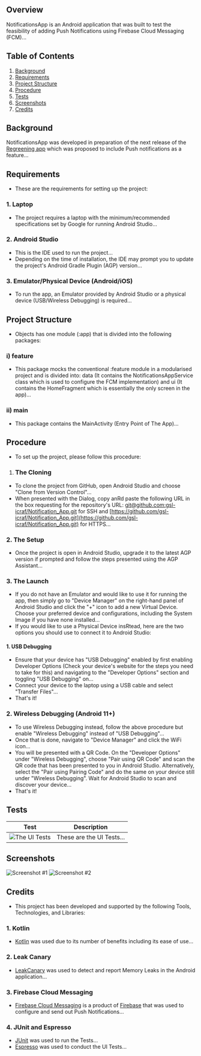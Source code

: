 ## Overview

NotificationsApp is an Android application that was built to test the feasibility of adding Push Notifications using Firebase Cloud Messaging (FCM)...

## Table of Contents

1. [Background](#background)
2. [Requirements](#requirements)
3. [Project Structure](#project-structure)
4. [Procedure](#procedure)
5. [Tests](#tests)
6. [Screenshots](#screenshots)
7. [Credits](#credits)

## Background

NotificationsApp was developed in preparation of the next release of the [Regreening app](https://play.google.com/store/apps/details?id=com.icraf.gsl.regreeningafrica) which was proposed to include Push notifications as a feature...

## Requirements

- These are the requirements for setting up the project:

### 1. Laptop
- The project requires a laptop with the minimum/recommended specifications set by Google for running Android Studio...

### 2. Android Studio
- This is the IDE used to run the project...
- Depending on the time of installation, the IDE may prompt you to update the project's Android Gradle Plugin (AGP) version...

### 3. Emulator/Physical Device (Android/iOS)
- To run the app, an Emulator provided by Android Studio or a physical device (USB/Wireless Debugging) is required...

## Project Structure

- Objects has one module (:app) that is divided into the following packages:

### i) feature

- This package mocks the conventional :feature module in a modularised project and is divided into: data (It contains the NotificationsAppService class which is used to configure the FCM implementation) and ui (It contains the HomeFragment which is essentially the only screen in the app)...

### ii) main

- This package contains the MainActivity (Entry Point of The App)...

## Procedure

- To set up the project, please follow this procedure:

1. ### The Cloning
- To clone the project from GitHub, open Android Studio and choose "Clone from Version Control"...
- When presented with the Dialog, copy anRd paste the following URL in the box requesting for the repository's URL: [git@github.com:gsl-icraf/Notification_App.git](git@github.com:gsl-icraf/Notification_App.git) for SSH and [https://github.com/gsl-icraf/Notification_App.git](https://github.com/gsl-icraf/Notification_App.git) for HTTPS...

### 2. The Setup
- Once the project is open in Android Studio, upgrade it to the latest AGP version if prompted and follow the steps presented using the AGP Assistant...

### 3. The Launch
- If you do not have an Emulator and would like to use it for running the app, then simply go to "Device Manager" on the right-hand panel of Android Studio and click the "+" icon to add a new Virtual Device. Choose your preferred device and configurations, including the System Image if you have none installed...
- If you would like to use a Physical Device insRtead, here are the two options you should use to connect it to Android Studio:

#### 1. USB Debugging
- Ensure that your device has "USB Debugging" enabled by first enabling Developer Options (Check your device's website for the steps you need to take for this) and navigating to the "Developer Options" section and toggling "USB Debugging" on...
- Connect your device to the laptop using a USB cable and select "Transfer Files"...
- That's it!

### 2. Wireless Debugging (Android 11+)
- To use Wireless Debugging instead, follow the above procedure but enable "Wireless Debugging" instead of "USB Debugging"...
- Once that is done, navigate to "Device Manager" and click the WiFi icon...
- You will be presented with a QR Code. On the "Developer Options" under "Wireless Debugging", choose "Pair using QR Code" and scan the QR code that has been presented to you in Android Studio. Alternatively, select the "Pair using Pairing Code" and do the same on your device still under "Wireless Debugging". Wait for Android Studio to scan and discover your device...
- That's it!

## Tests

| Test                                       | Description                   |
|--------------------------------------------|-------------------------------|
| ![The UI Tests](assets/tests/ui_tests.png) | These are the UI Tests...     |

## Screenshots

![Screenshot #1](assets/screenshots/screenshot_1.png)
![Screenshot #2](assets/screenshots/screenshot_2.png)

## Credits

- This project has been developed and supported by the following Tools, Technologies, and Libraries:

### 1. Kotlin

- [Kotlin](https://kotlinlang.org) was used due to its number of benefits including its ease of use...

### 2. Leak Canary

- [LeakCanary](https://square.github.io/leakcanary/) was used to detect and report Memory Leaks in the Android application...

### 3. Firebase Cloud Messaging

- [Firebase Cloud Messaging](https://firebase.google.com/docs/cloud-messaging) is a product of [Firebase](https://firebase.google.com) that was used to configure and send out Push Notifications...

### 4. JUnit and Espresso

- [JUnit](https://junit.org/junit4/) was used to run the Tests...
- [Espresso](https://developer.android.com/training/testing/espresso) was used to conduct the UI Tests...